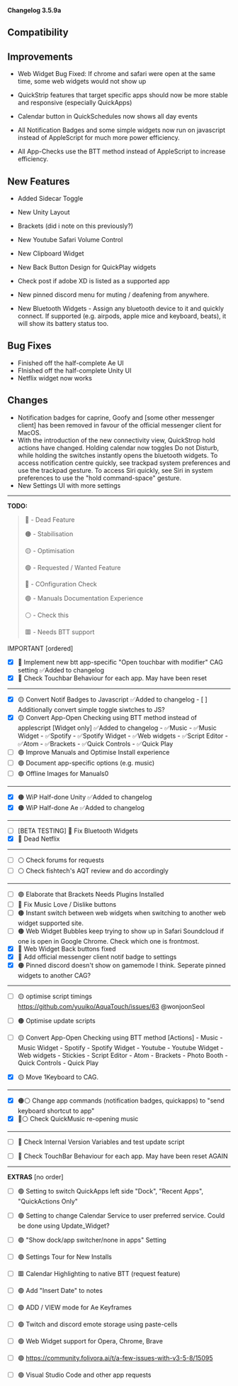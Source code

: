 **Changelog 3.5.9a**

**Compatibility**
-

**Improvements**
-
- Web Widget Bug Fixed: If chrome and safari were open at the same time, some web widgets would not show up
- QuickStrip features that target specific apps should now be more stable and responsive (especially QuickApps)
- Calendar button in QuickSchedules now shows all day events

- All Notification Badges and some simple widgets now run on javascript instead of AppleScript for much more power efficiency.
- All App-Checks use the BTT method instead of AppleScript to increase efficiency.

**New Features**
-
- Added Sidecar Toggle
- New Unity Layout
- Brackets (did i note on this previously?)
- New Youtube Safari Volume Control
- New Clipboard Widget

- New Back Button Design for QuickPlay widgets
- Check post if adobe XD is listed as a supported app

- New pinned discord menu for muting / deafening from anywhere.

- New Bluetooth Widgets - Assign any bluetooth device to it and quickly connect. If supported (e.g. airpods, apple mice and keyboard, beats), it will show its battery status too.

**Bug Fixes**
-
- Finished off the half-complete Ae UI
- FInished off the half-complete Unity UI
- Netflix widget now works

**Changes**
-
- Notification badges for caprine, Goofy and [some other messenger client] has been removed in favour of the official messenger client for MacOS.
- With the introduction of the new connectivity view, QuickStrop hold actions have changed. Holding calendar now toggles Do not Disturb, while holding the switches instantly opens the bluetooth widgets. To access notification centre quickly, see trackpad system preferences and use the trackpad gesture. To access Siri quickly, see Siri in system preferences to use the "hold command-space" gesture.
- New Settings UI with more settings


------------------
**TODO:**

> 🔴 - Dead Feature
> 
> 🟠 - Stabilisation
> 
> 🟡 - Optimisation
> 
> 🟢 - Requested / Wanted Feature
> 
> 🔵 - COnfiguration Check
> 
> 🟣 - Manuals Documentation Experience
> 
> ⚪️ - Check this
> 
> 🟥 - Needs BTT support

IMPORTANT [ordered]

- [x] 🔵 Implement new btt app-specific "Open touchbar with modifier" CAG setting ✅Added to changelog
- [X] 🔵 Check Touchbar Behaviour for each app. May have been reset

----

- [x] 🟡 Convert Notif Badges to Javascript ✅Added to changelog
      - [ ] Additionally convert simple toggle siwtches to JS?
- [x] 🟡 Convert App-Open Checking using BTT method instead of applescript [Widget only] ✅Added to changelog
      - ✅Music
      - ✅Music Widget
      - ✅Spotify
      - ✅Spotify Widget
      - ✅Web widgets
      - ✅Script Editor
      - ✅Atom
      - ✅Brackets
      - ✅Quick Controls
      - ✅Quick Play
- [ ] 🟣 Improve Manuals and Optimise Install experience
- [ ] 🟣 Document app-specific options (e.g. music)
- [ ] 🟣 Offline Images for Manuals0

----

- [x] 🟠 WiP Half-done Unity ✅Added to changelog
- [x] 🟠 WiP Half-done Ae ✅Added to changelog

----

- [ ] [BETA TESTING] 🔴 Fix Bluetooth Widgets
- [x] 🔴 Dead Netflix

----

- [ ] ⚪️ Check forums for requests
- [ ] ⚪️ Check fishtech's AQT review and do accordingly

----

- [ ] 🟣 Elaborate that Brackets Needs Plugins Installed
- [ ] 🔴 Fix Music Love / Dislike buttons
- [ ] 🟠 Instant switch between web widgets when switching to another web widget supported site.
- [ ] 🟠 Web Widget Bubbles keep trying to show up in Safari Soundcloud if one is open in Google Chrome. Check which one is frontmost.
- [x] 🔴 Web Widget Back buttons fixed
- [x] 🔴 Add official messenger client notif badge to settings
- [x] 🟠 Pinned discord doesn't show on gamemode I think. Seperate pinned widgets to another CAG?

----

- [ ] 🟡 optimise script timings https://github.com/yuuiko/AquaTouch/issues/63 @wonjoonSeol
- [ ] 🟠 Optimise update scripts
- [ ] 🟡 Convert App-Open Checking using BTT method [Actions]
      - Music 
      - Music Widget
      - Spotify
      - Spotify Widget
      - Youtube
      - Youtube Widget
      - Web widgets
      - Stickies
      - Script Editor
      - Atom
      - Brackets
      - Photo Booth
      - Quick Controls
      - Quick Play
- [x] 🟡 Move 1Keyboard to CAG.


----

- [x] 🟠⚪️ Change app commands (notification badges, quickapps) to "send keyboard shortcut to app"
- [x] 🔴⚪️ Check QuickMusic re-opening music

----

- [ ] 🔵 Check Internal Version Variables and test update script
- [ ] 🔵 Check TouchBar Behaviour for each app. May have been reset AGAIN


------------------

**EXTRAS** [no order]

- [ ] 🟢 Setting to switch QuickApps left side "Dock", "Recent Apps", "QuickActions Only"
- [ ] 🟢 Setting to change Calendar Service to user preferred service. Could be done using Update_Widget?
- [ ] 🟢 "Show dock/app switcher/none in apps" Setting
- [ ] 🟣 Settings Tour for New Installs

- [ ] 🟥 Calendar Highlighting to native BTT (request feature)

- [ ] 🟢 Add "Insert Date" to notes
- [ ] 🟢 ADD / VIEW mode for Ae Keyframes
- [ ] 🟢 Twitch and discord emote storage using paste-cells
- [ ] 🟢 Web Widget support for Opera, Chrome, Brave
- [ ] 🟢 https://community.folivora.ai/t/a-few-issues-with-v3-5-8/15095

- [ ] 🟢 Visual Studio Code and other app requests



